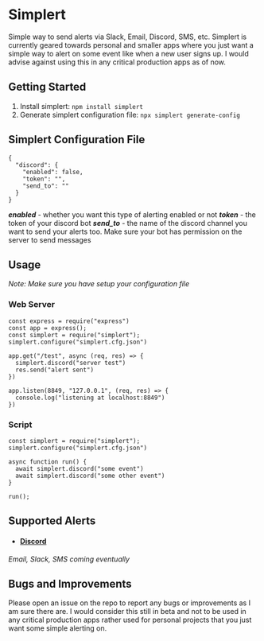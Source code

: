 # Simplert
Simple way to send alerts via Slack, Email, Discord, SMS, etc. Simplert is currently geared towards personal and smaller apps where you just want a simple way to alert on some event like when a new user signs up. I would advise against using this in any critical production apps as of now.

## Getting Started
1. Install simplert: `npm install simplert`
2. Generate simplert configuration file: `npx simplert generate-config`

## Simplert Configuration File
    {
      "discord": {
        "enabled": false,
        "token": "",
        "send_to": ""
      }
    }

***enabled*** - whether you want this type of alerting enabled or not
***token*** - the token of your discord bot
***send_to*** -  the name of the discord channel you want to send your alerts too. Make sure your bot has permission on the server to send messages

## Usage
*Note: Make sure you have setup your configuration file*

### Web Server
    const express = require("express")
    const app = express();
    const simplert = require("simplert");
    simplert.configure("simplert.cfg.json")
    
    app.get("/test", async (req, res) => {
      simplert.discord("server test")
      res.send("alert sent")
    })

    app.listen(8849, "127.0.0.1", (req, res) => {
      console.log("listening at localhost:8849")
    })



### Script
    const simplert = require("simplert");
    simplert.configure("simplert.cfg.json")
    
    async function run() {
      await simplert.discord("some event")
      await simplert.discord("some other event")
    }
    
    run();
    
## Supported Alerts
- #### [Discord](https://discordapp.com/)
*Email, Slack, SMS coming eventually*

## Bugs and Improvements
Please open an issue on the repo to report any bugs or improvements as I am sure there are. I would consider this still in beta and not to be used in any critical production apps rather used for personal projects that you just want some simple alerting on.

